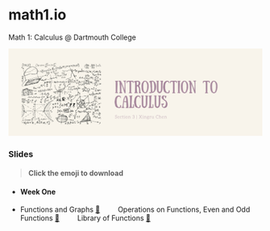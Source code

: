 # math1.io
Math 1: Calculus @ Dartmouth College

<p align = "center" >
<img src="./images/cover_chen.png" alt="" width="600">
</p>

### Slides 
> #### Click the emoji to download

* #### Week One

* Functions and Graphs [:pancakes:](https://github.com/fudab/Math-20/blob/master/slides/M20_Lec1.pdf) &nbsp; &nbsp; &nbsp; &nbsp; Operations on Functions, Even and Odd Functions [:pancakes:](https://github.com/fudab/Math-20/blob/master/slides/M20_Lec2.pdf) &nbsp; &nbsp; &nbsp; &nbsp; Library of Functions [:pancakes:](https://github.com/fudab/Math-20/blob/master/slides/M20_Lec3.pdf)


